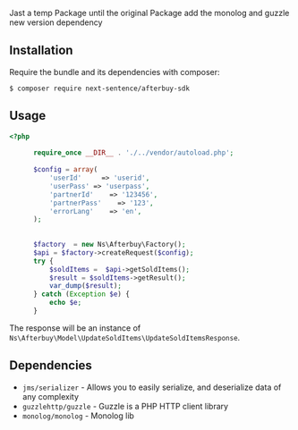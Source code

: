 Jast a temp Package until the original Package add the monolog and guzzle new version dependency

Installation
----------------------------------------------------------------

Require the bundle and its dependencies with composer:

    $ composer require next-sentence/afterbuy-sdk
 
Usage
----------------------------------------------------------------

```php
<?php
      
      require_once __DIR__ . './../vendor/autoload.php';
      
      $config = array(
          'userId'     => 'userid',
          'userPass' => 'userpass',
          'partnerId'    => '123456',
          'partnerPass'    => '123',
          'errorLang'    => 'en',
      );
      
      
      $factory  = new Ns\Afterbuy\Factory();
      $api = $factory->createRequest($config);
      try {
          $soldItems =  $api->getSoldItems();
          $result = $soldItems->getResult();
          var_dump($result);
      } catch (Exception $e) {
          echo $e;
      }
```

The response will be an instance of `Ns\Afterbuy\Model\UpdateSoldItems\UpdateSoldItemsResponse`.

Dependencies
----------------------------------------------------------------
* `jms/serializer` - Allows you to easily serialize, and deserialize data of any complexity
* `guzzlehttp/guzzle` - Guzzle is a PHP HTTP client library
* `monolog/monolog` - Monolog lib

